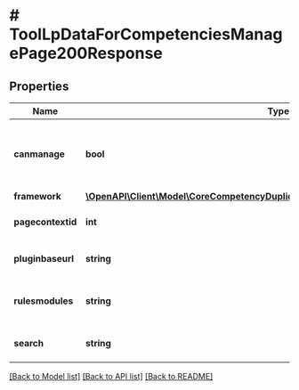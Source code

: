 # # ToolLpDataForCompetenciesManagePage200Response

## Properties

Name | Type | Description | Notes
------------ | ------------- | ------------- | -------------
**canmanage** | **bool** | True if this user has permission to manage competency frameworks | [default to null]
**framework** | [**\OpenAPI\Client\Model\CoreCompetencyDuplicateCompetencyFramework200Response**](CoreCompetencyDuplicateCompetencyFramework200Response.md) |  |
**pagecontextid** | **int** | Context id for the framework | [default to null]
**pluginbaseurl** | **string** | Plugin base url | [default to 'null']
**rulesmodules** | **string** | JSON encoded data for rules | [default to 'null']
**search** | **string** | Current search string | [default to 'null']

[[Back to Model list]](../../README.md#models) [[Back to API list]](../../README.md#endpoints) [[Back to README]](../../README.md)
